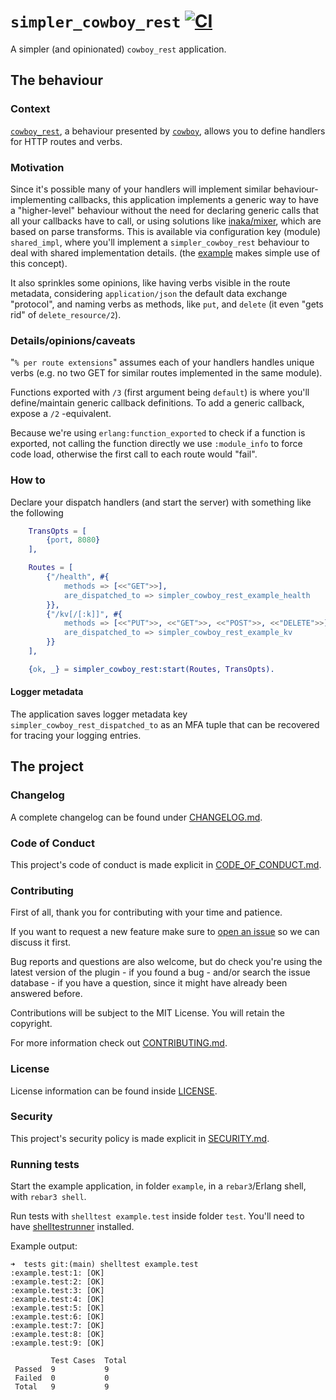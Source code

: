 # `simpler_cowboy_rest` [![CI][ci-img]][ci]

[ci]: https://github.com/paulo-ferraz-oliveira/simpler_cowboy_rest/actions
[ci-img]: https://github.com/paulo-ferraz-oliveira/simpler_cowboy_rest/actions/workflows/ci.yml/badge.svg

A simpler (and opinionated) `cowboy_rest` application.

## The behaviour

### Context

[`cowboy_rest`](https://github.com/ninenines/cowboy/blob/master/src/cowboy_rest.erl),
a behaviour presented by [`cowboy`](https://github.com/ninenines/cowboy), allows you
to define handlers for HTTP routes and verbs.

### Motivation

Since it's possible many of your handlers will implement similar behaviour-implementing
callbacks, this application implements a generic way to have a "higher-level" behaviour without
the need for declaring generic calls that all your callbacks have to call, or using
solutions like [inaka/mixer](https://github.com/inaka/mixer), which are based
on parse transforms. This is available via configuration key (module) `shared_impl`,
where you'll implement a `simpler_cowboy_rest` behaviour to deal with shared implementation details.
(the [example](https://github.com/paulo-ferraz-oliveira/simpler_cowboy_rest/tree/main/example)
makes simple use of this concept).

It also sprinkles some opinions, like having verbs visible in the route metadata,
considering `application/json` the default data exchange "protocol", and naming
verbs as methods, like `put`, and `delete` (it even "gets rid" of `delete_resource/2`).

### Details/opinions/caveats

"`% per route extensions`" assumes each of your handlers handles unique
verbs (e.g. no two GET for similar routes implemented in the same module).

Functions exported with `/3` (first argument being `default`) is where you'll define/maintain
generic callback definitions. To add a generic callback, expose a `/2` -equivalent.

Because we're using `erlang:function_exported` to check if a function is exported,
not calling the function directly we use `:module_info` to force code load,
otherwise the first call to each route would "fail".

### How to

Declare your dispatch handlers (and start the server) with something like the following

```erlang
    TransOpts = [
        {port, 8080}
    ],

    Routes = [
        {"/health", #{
            methods => [<<"GET">>],
            are_dispatched_to => simpler_cowboy_rest_example_health
        }},
        {"/kv[/[:k]]", #{
            methods => [<<"PUT">>, <<"GET">>, <<"POST">>, <<"DELETE">>],
            are_dispatched_to => simpler_cowboy_rest_example_kv
        }}
    ],

    {ok, _} = simpler_cowboy_rest:start(Routes, TransOpts).
```

#### Logger metadata

The application saves logger metadata key `simpler_cowboy_rest_dispatched_to` as an MFA
tuple that can be recovered for tracing your logging entries.

## The project

### Changelog

A complete changelog can be found under [CHANGELOG.md](https://github.com/paulo-ferraz-oliveira/simpler_cowboy_rest/blob/main/CHANGELOG.md).

### Code of Conduct

This project's code of conduct is made explicit in [CODE_OF_CONDUCT.md](https://github.com/paulo-ferraz-oliveira/simpler_cowboy_rest/blob/main/CODE_OF_CONDUCT.md).

### Contributing

First of all, thank you for contributing with your time and patience.

If you want to request a new feature make sure to
[open an issue](https://github.com/paulo-ferraz-oliveira/simpler_cowboy_rest/issues) so we can
discuss it first.

Bug reports and questions are also welcome, but do check you're using the latest version of the
plugin - if you found a bug - and/or search the issue database - if you have a question, since it
might have already been answered before.

Contributions will be subject to the MIT License.
You will retain the copyright.

For more information check out [CONTRIBUTING.md](https://github.com/paulo-ferraz-oliveira/simpler_cowboy_rest/blob/main/CONTRIBUTING.md).

### License

License information can be found inside [LICENSE](https://github.com/paulo-ferraz-oliveira/simpler_cowboy_rest/blob/main/LICENSE).

### Security

This project's security policy is made explicit in [SECURITY.md](https://github.com/paulo-ferraz-oliveira/simpler_cowboy_rest/blob/main/SECURITY.md).

### Running tests

Start the example application, in folder `example`, in a `rebar3`/Erlang shell, with
`rebar3 shell`.

Run tests with `shelltest example.test` inside folder `test`. You'll need to have
[shelltestrunner](https://github.com/simonmichael/shelltestrunner) installed.

Example output:

```console
➜  tests git:(main) shelltest example.test
:example.test:1: [OK]
:example.test:2: [OK]
:example.test:3: [OK]
:example.test:4: [OK]
:example.test:5: [OK]
:example.test:6: [OK]
:example.test:7: [OK]
:example.test:8: [OK]
:example.test:9: [OK]

         Test Cases  Total
 Passed  9           9
 Failed  0           0
 Total   9           9
```
